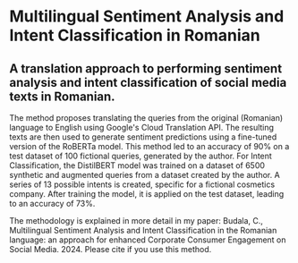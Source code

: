 # Multilingual Sentiment Analysis and Intent Classification in Romanian
## A translation approach to performing sentiment analysis and intent classification of social media texts in Romanian.

The method proposes translating the queries from the original (Romanian) language to English using Google's Cloud Translation API. 
The resulting texts are then used to generate sentiment predictions using a fine-tuned version of the RoBERTa model. This method led to an accuracy of 90% on a test dataset of 100 fictional queries, generated by the author.
For Intent Classification, the DistilBERT model was trained on a dataset of 6500 synthetic and augmented queries from a dataset created by the author. A series of 13 possible intents is created, specific for a fictional cosmetics company. After training the model, it is applied on the test dataset, leading to an accuracy of 73%.

The methodology is explained in more detail in my paper: Budala, C., Multilingual Sentiment Analysis and Intent Classification in the Romanian language: an approach for enhanced Corporate Consumer Engagement on Social Media. 2024. Please cite if you use this method.

